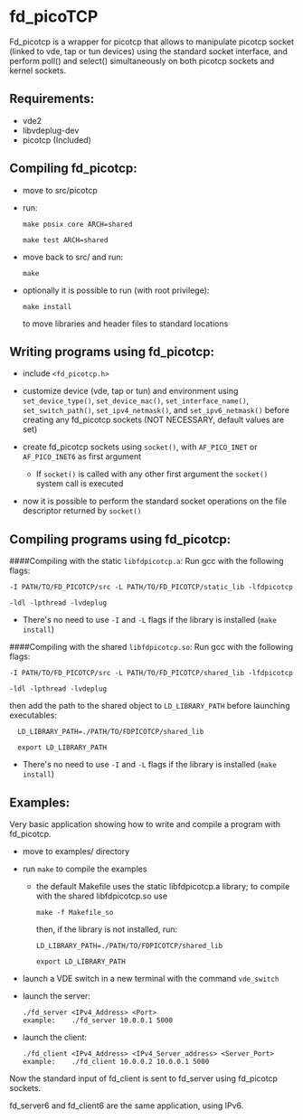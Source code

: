 fd_picoTCP
==========

Fd_picotcp is a wrapper for picotcp that allows to manipulate picotcp socket (linked to 
vde, tap or tun devices) using the standard socket interface, and perform poll() and 
select() simultaneously on both picotcp sockets and kernel sockets.

Requirements:
-------------

- 	vde2
- 	libvdeplug-dev
- 	picotcp (Included)


Compiling fd_picotcp:
---------------------

- move to src/picotcp 
- run: 	
 	```
	make posix core ARCH=shared
	
	make test ARCH=shared
	```
- move back to src/ and run:

	```
	make
	```
- optionally it is possible to run (with root privilege):
	```
	make install
	```
  to move libraries and header files to standard locations


Writing programs using fd_picotcp:
---------------------------------

- include ```<fd_picotcp.h>```

- customize device (vde, tap or tun) and environment using ```set_device_type()```, ```set_device_mac()```,
  ```set_interface_name()```, ```set_switch_path()```,  ```set_ipv4_netmask()```, and ```set_ipv6_netmask()``` 
  before creating any fd_picotcp  sockets 
  (NOT NECESSARY, default values are set)

- create fd_picotcp sockets using ```socket()```, with  ```AF_PICO_INET``` or ```AF_PICO_INET6```
  as first argument
  * If ```socket()``` is called with any other first argument the ```socket()``` system
    call is executed

- now it is possible to perform the standard socket operations on the file 
  descriptor returned by ```socket()```


Compiling programs using fd_picotcp:
-----------------------------------
####Compiling with the static ```libfdpicotcp.a```:
Run gcc with the following flags:

	-I PATH/TO/FD_PICOTCP/src -L PATH/TO/FD_PICOTCP/static_lib -lfdpicotcp

	-ldl -lpthread -lvdeplug
	
- There's no need to use ```-I``` and ```-L``` flags if the library is installed (```make install```)
	
####Compiling with the shared ```libfdpicotcp.so```:
Run gcc with the following flags:

	-I PATH/TO/FD_PICOTCP/src -L PATH/TO/FD_PICOTCP/shared_lib -lfdpicotcp

	-ldl -lpthread -lvdeplug

then add the path to the shared object to ```LD_LIBRARY_PATH``` before launching executables:

	  LD_LIBRARY_PATH=./PATH/TO/FDPICOTCP/shared_lib

	  export LD_LIBRARY_PATH


- There's no need to use ```-I``` and ```-L``` flags if the library is installed (```make install```)

Examples:
---------
Very basic application showing how to write and compile a program with fd_picotcp.

- move to examples/ directory
- run ```make``` to compile the examples 
	* the default Makefile uses the static libfdpicotcp.a library; to compile 
  	  with the shared libfdpicotcp.so use 
	  
	  ```make -f Makefile_so```
	
	  then, if the library is not installed, run:
	  ```	
	  LD_LIBRARY_PATH=./PATH/TO/FDPICOTCP/shared_lib

	  export LD_LIBRARY_PATH
	  ```
		
- launch a VDE switch in a new terminal with the command ```vde_switch```
- launch the server:
	```
	./fd_server <IPv4_Address> <Port>
	example: 	./fd_server 10.0.0.1 5000
	```	

- launch the client:
	```
	./fd_client <IPv4_Address> <IPv4_Server_address> <Server_Port>
	example:	./fd_client 10.0.0.2 10.0.0.1 5000
	```
	
Now the standard input of fd_client is sent to fd_server using fd_picotcp sockets.
	
fd_server6 and fd_client6 are the same application, using IPv6.
	
